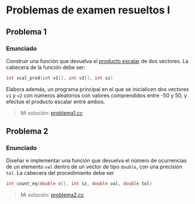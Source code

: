 # Problemas de examen resueltos I

## Problema 1

### Enunciado

Construir una función que devuelva el [producto escalar](https://es.wikipedia.org/wiki/Producto_escalar) de dos vectores. La cabecera de la función debe ser:

```cpp
int scal_prod(int v1[], int v2[], int sz)
```

Elabora además, un programa principal en el que se inicialicen dos vectores `v1` y `v2` con números aleatorios con valores comprendidos entre -50 y 50, y efectúe el producto escalar entre ambos.

> Mi solución: [problema1.cc](https://github.com/hectorma13/AyED/blob/main/problemas_examen_1/problema1.cc)

## Problema 2

### Enunciado

Diseñar e implementar una función que devuelva el número de ocurrencias de un elemento `val` dentro de un vector de tipo `double`, con una precisión `tol`.
La cabecera del procedimiento debe ser

```cpp
int count_eq(double v[], int sz, double val, double tol)
```

> Mi solución: [problema2.cc](https://github.com/hectorma13/AyED/blob/main/problemas_examen_1/problema2.cc)
